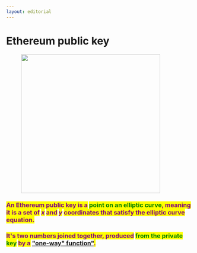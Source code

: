 ```yaml
---
layout: editorial
---
```


# Ethereum public key

<figure><img src="../../../../../../../.gitbook/assets/pexels-btgl-♡-6558389.jpg" alt="" width="375"><figcaption></figcaption></figure>

### <mark style="color:purple;">An Ethereum public key is a</mark> <mark style="color:green;">point on an elliptic curve</mark><mark style="color:purple;">, meaning it is a set of</mark> <mark style="color:purple;"></mark>_<mark style="color:purple;">x</mark>_ <mark style="color:purple;"></mark><mark style="color:purple;">and</mark> <mark style="color:purple;"></mark>_<mark style="color:purple;">y</mark>_ <mark style="color:purple;"></mark><mark style="color:purple;">coordinates that satisfy the elliptic curve equation.</mark>

### <mark style="color:purple;">It's two numbers joined together, produced</mark> <mark style="color:green;">from the private key</mark> <mark style="color:purple;">by a</mark> ["one-way" function"](../../../cryptography/cryptography-is-a-right/asymmetric-cryptography.md)<mark style="color:purple;">.</mark>
